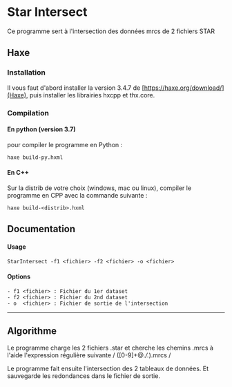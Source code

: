 # Star Intersect

Ce programme sert à l'intersection des données mrcs de 2 fichiers STAR 

## Haxe

### Installation

Il vous faut d'abord installer la version 3.4.7 de [https://haxe.org/download/](Haxe), puis installer les librairies hxcpp et thx.core.

### Compilation	

#### En python (version 3.7)

pour compiler le programme en Python : 
```
haxe build-py.hxml
```

#### En C++

Sur la distrib de votre choix (windows, mac ou linux), compiler le programme en CPP avec la commande suivante : 
```
haxe build-<distrib>.hxml
```
	
## Documentation

####	Usage
```
StarIntersect -f1 <fichier> -f2 <fichier> -o <fichier>
```
####	Options
```
- f1 <fichier> : Fichier du 1er dataset
- f2 <fichier> : Fichier du 2nd dataset
- o  <fichier> : Fichier de sortie de l'intersection
```
------------------------------

## Algorithme

Le programme charge les 2 fichiers .star et cherche les chemins .mrcs
à l'aide l'expression régulière suivante / ([0-9]+@.*\/.*)\.mrcs /

Le programme fait ensuite l'intersection des 2 tableaux de données.
Et sauvegarde les redondances dans le fichier de sortie.


	